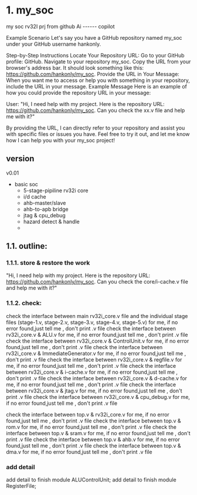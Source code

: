 # 1. my_soc
my soc rv32I prj from github Ai ------ copilot

Example Scenario
Let's say you have a GitHub repository named my_soc under your GitHub username hankonly.

Step-by-Step Instructions
Locate Your Repository URL:
Go to your GitHub profile: GitHub.
Navigate to your repository my_soc.
Copy the URL from your browser's address bar. It should look something like this: https://github.com/hankonly/my_soc.
Provide the URL in Your Message:
When you want me to access or help you with something in your repository, include the URL in your message.
Example Message
Here is an example of how you could provide the repository URL in your message:

User:
"Hi, I need help with my project. Here is the repository URL: https://github.com/hankonly/my_soc. Can you check the xx.v file and help me with it?"

By providing the URL, I can directly refer to your repository and assist you with specific files or issues you have.
Feel free to try it out, and let me know how I can help you with your my_soc project!

## version
v0.01
- basic soc
  - 5-stage-pipiline rv32i core
  - i/d cache
  - ahb-master/slave
  - ahb-to-apb bridge
  - jtag & cpu_debug
  - hazard detect & handle
  -  



## 1.1. outline:

### 1.1.1. store & restore the work
"Hi, I need help with my project. Here is the repository URL: https://github.com/hankonly/my_soc. Can you check the core/i-cache.v file and help me with it?"

### 1.1.2. check:
check the interface between main rv32i_core.v file and the individual stage files (stage-1.v, stage-2.v, stage-3.v, stage-4.v, stage-5.v) for me, if no error found,just tell me , don't print .v file
check the interface between rv32i_core.v & ALU.v for me, if no error found,just tell me , don't print .v file
check the interface between rv32i_core.v & ControlUnit.v for me, if no error found,just tell me , don't print .v file
check the interface between rv32i_core.v & ImmediateGenerator.v for me, if no error found,just tell me , don't print .v file
check the interface between rv32i_core.v & regfile.v for me, if no error found,just tell me , don't print .v file
check the interface between rv32i_core.v & i-cache.v for me, if no error found,just tell me , don't print .v file
check the interface between rv32i_core.v & d-cache.v for me, if no error found,just tell me , don't print .v file
check the interface between rv32i_core.v & jtag.v for me, if no error found,just tell me , don't print .v file
check the interface between rv32i_core.v & cpu_debug.v for me, if no error found,just tell me , don't print .v file

check the interface between top.v & rv32i_core.v for me, if no error found,just tell me , don't print .v file
check the interface between top.v & rom.v for me, if no error found,just tell me , don't print .v file
check the interface between top.v & sram.v for me, if no error found,just tell me , don't print .v file
check the interface between top.v & ahb.v for me, if no error found,just tell me , don't print .v file
check the interface between top.v & dma.v for me, if no error found,just tell me , don't print .v file


### add detail
add detail to finish module ALUControlUnit;
add detail to finish module RegisterFile;

